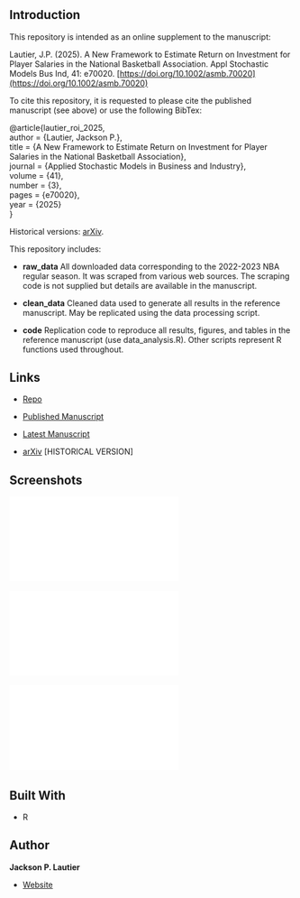 <h1 align="center"><project-name></h1>

<p align="center"><project-description></p>

## Introduction

This repository is intended as an online supplement to the manuscript:

Lautier, J.P. (2025). A New Framework to Estimate Return on Investment for Player Salaries in the National Basketball Association. Appl Stochastic Models Bus Ind, 41: e70020. [https://doi.org/10.1002/asmb.70020](https://doi.org/10.1002/asmb.70020)


To cite this repository, it is requested to please cite the published manuscript (see above) or use the following BibTex:

@article{lautier_roi_2025,<br>
author = {Lautier, Jackson P.},<br>
title = {A New Framework to Estimate Return on Investment for Player Salaries in the National Basketball Association},<br>
journal = {Applied Stochastic Models in Business and Industry},<br>
volume = {41},<br>
number = {3},<br>
pages = {e70020},<br>
year = {2025}<br>
}


Historical versions: [arXiv](https://arxiv.org/abs/2309.05783).


This repository includes:

- **raw_data** All downloaded data corresponding to the 2022-2023 NBA regular season.  It was scraped from various web sources.  The scraping code is not supplied but details are available in the manuscript.

- **clean_data** Cleaned data used to generate all results in the reference manuscript. May be replicated using the data processing script.

- **code** Replication code to reproduce all results, figures, and tables in the reference manuscript (use data_analysis.R).  Other scripts represent R functions used throughout.

## Links

- [Repo](https://github.com/jackson-lautier/nba_roi)

- [Published Manuscript](https://doi.org/10.1002/asmb.70020)

- [Latest Manuscript](https://img1.wsimg.com/blobby/go/e126e6bc-09bb-4685-8200-323fe6a91322/downloads/bbac1e70-ab77-4e31-b889-58f480e69dbd/asmbi_feb_2025.pdf?ver=1740066029766)

- [arXiv](https://arxiv.org/abs/2309.05783) [HISTORICAL VERSION]

## Screenshots

![Wealth Distributions](/illustrative_figures/wealth_shape.pdf)

![Missed Games Break-Even Analysis](/illustrative_figures/WL_comp.pdf)

![ROI All Players 2022-2023](/illustrative_figures/ROI_plot.pdf)

## Built With

- R

## Author

**Jackson P. Lautier**

- [Website](https://jacksonlautier.com/)

